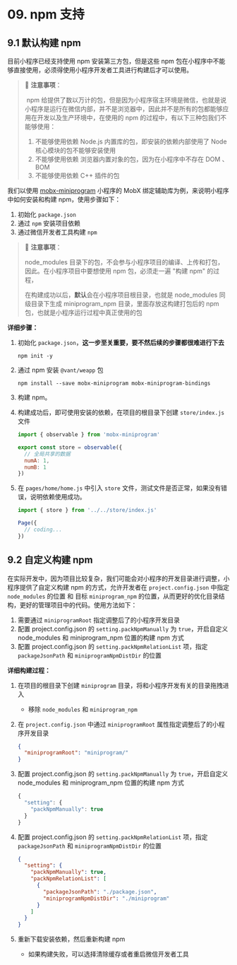 # 09. npm 支持



## 9.1 默认构建 npm



目前小程序已经支持使用 npm 安装第三方包，但是这些 npm 包在小程序中不能够直接使用，必须得使用小程序开发者工具进行构建后才可以使用。



> 📌 **注意事项**：
>
> ​		npm 给提供了数以万计的包，但是因为小程序宿主环境是微信，也就是说小程序是运行在微信内部，并不是浏览器中，因此并不是所有的包都能够应用在开发以及生产环境中，在使用的 npm 的过程中，有以下三种包我们不能够使用：
>
> 1. 不能够使用依赖 Node.js 内置库的包，即安装的依赖内部使用了 Node 核心模块的包不能够安装使用
> 2. 不能够使用依赖 浏览器内置对象的包，因为在小程序中不存在 DOM 、BOM
> 3. 不能够使用依赖 C++ 插件的包



我们以使用 [mobx-miniprogram](https://github.com/wechat-miniprogram/mobx) 小程序的 MobX 绑定辅助库为例，来说明小程序中如何安装和构建 npm，使用步骤如下：



1. 初始化 `package.json`
2. 通过 `npm` 安装项目依赖
3. 通过微信开发者工具构建 `npm`



> 📌 **注意事项**：
>
> node_modules 目录下的包，不会参与小程序项目的编译、上传和打包，因此。在小程序项目中要想使用 npm 包，必须走一遍 "构建 npm" 的过程，
>
> 在构建成功以后，**默认**会在小程序项目根目录，也就是 node_modules 同级目录下生成 miniprogram_npm 目录，里面存放这构建打包后的 npm 包，也就是小程序运行过程中真正使用的包





**详细步骤：**



1. 初始化 `package.json`，**这一步至关重要，要不然后续的步骤都很难进行下去**

   ```shell
   npm init -y
   ```

   

2. 通过 npm 安装 `@vant/weapp` 包

   ```shell
   npm install --save mobx-miniprogram mobx-miniprogram-bindings
   ```

   

3. 构建 npm。



4. 构建成功后，即可使用安装的依赖，在项目的根目录下创建 `store/index.js` 文件

   ```js
   import { observable } from 'mobx-miniprogram'
   
   export const store = observable({
     // 全局共享的数据
     numA: 1,
     numB: 1
   })
   
   ```

   

5. 在 `pages/home/home.js` 中引入 `store` 文件，测试文件是否正常，如果没有错误，说明依赖使用成功。

   ```js
   import { store } from '../../store/index.js'
   
   Page({
     // coding...
   })
   ```

   



## 9.2 自定义构建  npm



在实际开发中，因为项目比较复杂，我们可能会对小程序的开发目录进行调整，小程序提供了自定义构建 npm 的方式，允许开发者在 `project.config.json` 中指定 `node_modules` 的位置 和 目标 `miniprogram_npm` 的位置，从而更好的优化目录结构，更好的管理项目中的代码。使用方法如下：



1. 需要通过 `miniprogramRoot` 指定调整后了的小程序开发目录
2. 配置 project.config.json 的 `setting.packNpmManually` 为 `true`，开启自定义 node_modules 和 miniprogram_npm 位置的构建 npm 方式
3. 配置 project.config.json 的 `setting.packNpmRelationList` 项，指定 `packageJsonPath` 和 `miniprogramNpmDistDir` 的位置



**详细构建过程：**



1. 在项目的根目录下创建 `miniprogram` 目录，将和小程序开发有关的目录拖拽进入

   - 移除 `node_modules` 和 `miniprogram_npm`


   

2. 在 `project.config.json` 中通过 `miniprogramRoot` 属性指定调整后了的小程序开发目录

   ```json
   {
     "miniprogramRoot": "miniprogram/"
   }
   ```

   

3. 配置 project.config.json 的 `setting.packNpmManually` 为 `true`，开启自定义 node_modules 和 miniprogram_npm 位置的构建 npm 方式

   ```js
   {
     "setting": {
       "packNpmManually": true
     }
   }
   ```

   

4. 配置 project.config.json 的 `setting.packNpmRelationList` 项，指定 `packageJsonPath` 和 `miniprogramNpmDistDir` 的位置

   ```json
   {
     "setting": {
       "packNpmManually": true,
       "packNpmRelationList": [
         {
           "packageJsonPath": "./package.json",
           "miniprogramNpmDistDir": "./miniprogram"
         }
       ]
     }
   }
   ```

   

5. 重新下载安装依赖，然后重新构建 npm

   - 如果构建失败，可以选择清除缓存或者重启微信开发者工具
